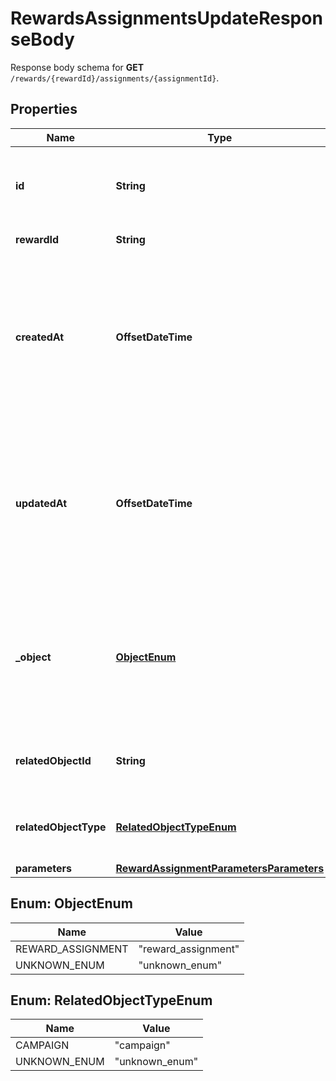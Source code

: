 

# RewardsAssignmentsUpdateResponseBody

Response body schema for **GET** `/rewards/{rewardId}/assignments/{assignmentId}`.

## Properties

| Name | Type | Description | Notes |
|------------ | ------------- | ------------- | -------------|
|**id** | **String** | Unique reward assignment ID, assigned by Voucherify. |  |
|**rewardId** | **String** | Associated reward ID. |  |
|**createdAt** | **OffsetDateTime** | Timestamp representing the date and time when the reward assignment was created. The value is shown in the ISO 8601 format. |  |
|**updatedAt** | **OffsetDateTime** | Timestamp representing the date and time when the reward assignment was updated. The value is shown in the ISO 8601 format. |  [optional] |
|**_object** | [**ObjectEnum**](#ObjectEnum) | The type of the object represented by the JSON. This object stores information about the reward assignment. |  |
|**relatedObjectId** | **String** | Related object ID to which the reward was assigned. |  |
|**relatedObjectType** | [**RelatedObjectTypeEnum**](#RelatedObjectTypeEnum) | Related object type to which the reward was assigned. |  |
|**parameters** | [**RewardAssignmentParametersParameters**](RewardAssignmentParametersParameters.md) |  |  [optional] |



## Enum: ObjectEnum

| Name | Value |
|---- | -----|
| REWARD_ASSIGNMENT | &quot;reward_assignment&quot; |
| UNKNOWN_ENUM | &quot;unknown_enum&quot; |



## Enum: RelatedObjectTypeEnum

| Name | Value |
|---- | -----|
| CAMPAIGN | &quot;campaign&quot; |
| UNKNOWN_ENUM | &quot;unknown_enum&quot; |



